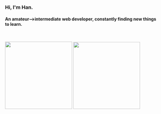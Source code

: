 <h3 align="left">Hi, I'm Han.</h3>
<h4 align="left">An amateur-->intermediate web developer, constantly finding new things to learn.</h4>
<br>

<p align="left">
  <img src="https://github-readme-stats.vercel.app/api/top-langs/?username=Han325&show_icons=true&theme=github_dark&border_radius=10px" height="221px" width="auto"/>
  <img src="https://github-readme-stats.vercel.app/api?username=Han325&theme=github_dark&border_radius=5px&include_all_commits=true&custom_title=Han's Github Stats" height="220px"  />
</p>

